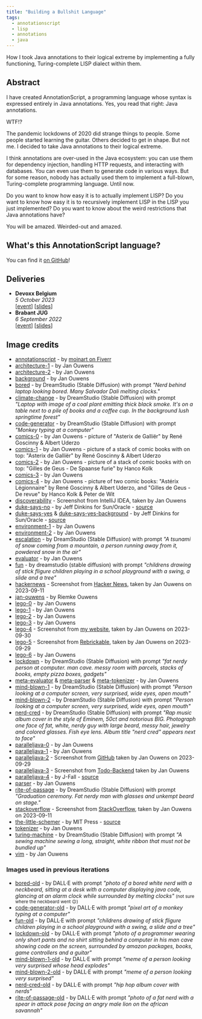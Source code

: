 ```yaml
---
title: "Building a Bullshit Language"
tags:
  - annotationscript
  - lisp
  - annotations
  - java
---
```


How I took Java annotations to their logical extreme by implementing a fully functioning, Turing-complete LISP dialect within them.

## Abstract

I have created AnnotationScript, a programming language whose syntax is expressed entirely in Java annotations. Yes, you read that right: Java annotations.

WTF!?

The pandemic lockdowns of 2020 did strange things to people. Some people started learning the guitar. Others decided to get in shape. But not me. I decided to take Java annotations to their logical extreme.

I think annotations are over-used in the Java ecosystem: you can use them for dependency injection, handling HTTP requests, and interacting with databases. You can even use them to generate code in various ways. But for some reason, nobody has actually used them to implement a full-blown, Turing-complete programming language. Until now.

Do you want to know how easy it is to actually implement LISP? Do you want to know how easy it is to recursively implement LISP in the LISP you just implemented? Do you want to know about the weird restrictions that Java annotations have?

You will be amazed. Weirded-out and amazed.

## What's this AnnotationScript language?

You can find it [on GitHub](https://github.com/jqno/AnnotationScript)!

## Deliveries

- **Devoxx Belgium**
  <br>
  _5 October 2023_
  <br>
  [[event](https://devoxx.be)] [[slides](/talks/slides/bullshitlanguage/2023-10-05-devoxx)]
- **Brabant JUG**
  <br>
  _6 September 2022_
  <br>
  [[event](https://twitter.com/BrabantJug/status/1556653234726518785)] [[slides](/talks/slides/bullshitlanguage/2022-09-06-brabantjug)]

## Image credits

- [annotationscript](/talks/slides/bullshitlanguage/images/annotationscript.png) - by [moinart on Fiverr](https://www.fiverr.com/moinart)
- [architecture-1](/talks/slides/bullshitlanguage/images/architecture-1.png) - by Jan Ouwens
- [architecture-2](/talks/slides/bullshitlanguage/images/architecture-2.png) - by Jan Ouwens
- [background](/talks/slides/bullshitlanguage/images/background.png) - by Jan Ouwens
- [bored](/talks/slides/bullshitlanguage/images/bored.png) - by DreamStudio (Stable Diffusion) with prompt _"Nerd behind laptop looking bored. Many Salvador Dali melting clocks."_
- [climate-change](/talks/slides/bullshitlanguage/images/climate-change.png) - by DreamStudio (Stable Diffusion) with prompt _"Laptop with image of a coal plant emitting thick black smoke. It's on a table next to a pile of books and a coffee cup. In the background lush springtime forest"_
- [code-generator](/talks/slides/bullshitlanguage/images/code-generator.png) - by DreamStudio (Stable Diffusion) with prompt _"Monkey typing at a computer"_
- [comics-0](/talks/slides/bullshitlanguage/images/comics-0.jpg) - by Jan Ouwens - picture of "Asterix de Galliër" by René Goscinny & Albert Uderzo
- [comics-1](/talks/slides/bullshitlanguage/images/comics-1.jpg) - by Jan Ouwens - picture of a stack of comic books with on top: "Asterix de Galliër" by René Goscinny & Albert Uderzo
- [comics-2](/talks/slides/bullshitlanguage/images/comics-2.jpg) - by Jan Ouwens - picture of a stack of comic books with on top: "Gilles de Geus - De Spaanse furie" by Hanco Kolk
- [comics-3](/talks/slides/bullshitlanguage/images/comics-3.png) - by Jan Ouwens
- [comics-4](/talks/slides/bullshitlanguage/images/comics-4.jpg) - by Jan Ouwens - picture of two comic books: "Astérix Légionnaire" by René Goscinny & Albert Uderzo, and "Gilles de Geus - De revue" by Hanco Kolk & Peter de Wit
- [discoverability](/talks/slides/bullshitlanguage/images/discoverability.png) - Screenshot from IntelliJ IDEA, taken by Jan Ouwens
- [duke-says-no](/talks/slides/bullshitlanguage/images/duke-says-no.png) - by Jeff Dinkins for Sun/Oracle - [source](https://wiki.openjdk.org/display/duke/Gallery)
- [duke-says-yes](/talks/slides/bullshitlanguage/images/duke-says-yes.png) & [duke-says-yes-background](/talks/slides/bullshitlanguage/images/duke-says-yes-background.png) - by Jeff Dinkins for Sun/Oracle - [source](https://wiki.openjdk.org/display/duke/Gallery)
- [environment-1](/talks/slides/bullshitlanguage/images/environment-1.png) - by Jan Ouwens
- [environment-2](/talks/slides/bullshitlanguage/images/environment-2.png) - by Jan Ouwens
- [escalation](/talks/slides/bullshitlanguage/images/escalation.png) - by DreamStudio (Stable Diffusion) with prompt _"A tsunami of snow coming from a mountain, a person running away from it, powdered snow in the air"_
- [evaluator](/talks/slides/bullshitlanguage/images/evaluator.png) - by Jan Ouwens
- [fun](/talks/slides/bullshitlanguage/images/fun.png) - by dreamstudio (stable diffusion) with prompt _"childrens drawing of stick fligure children playing in a school playground with a swing, a slide and a tree"_
- [hackernews](/talks/slides/bullshitlanguage/images/hackernews.png) - Screenshot from [Hacker News](https://news.ycombinator.com/), taken by Jan Ouwens on 2023-09-11
- [jan-ouwens](/talks/slides/bullshitlanguage/images/jan-ouwens.jpg) - by Riemke Ouwens
- [lego-0](/talks/slides/bullshitlanguage/images/lego-0.png) - by Jan Ouwens
- [lego-1](/talks/slides/bullshitlanguage/images/lego-1.jpg) - by Jan Ouwens
- [lego-2](/talks/slides/bullshitlanguage/images/lego-2.jpg) - by Jan Ouwens
- [lego-3](/talks/slides/bullshitlanguage/images/lego-3.png) - by Jan Ouwens
- [lego-4](/talks/slides/bullshitlanguage/images/lego-4.png) - Screenshot from [my website](https://jqno.nl/lego/tos/), taken by Jan Ouwens on 2023-09-30
- [lego-5](/talks/slides/bullshitlanguage/images/lego-5.png) - Screenshot from [Rebrickable](https://rebrickable.com/mocs/MOC-159312/jqno/minimalistic-star-trek-the-original-series-cast), taken by Jan Ouwens on 2023-09-29
- [lego-6](/talks/slides/bullshitlanguage/images/lego-6.jpg) - by Jan Ouwens
- [lockdown](/talks/slides/bullshitlanguage/images/lockdown.png) - by DreamStudio (Stable Diffusion) with prompt _"fat nerdy person at computer. man cave. messy room with parcels, stacks of books, empty pizza boxes, gadgets"_
- [meta-evaluator](/talks/slides/bullshitlanguage/images/meta-evaluator.png) & [meta-parser](/talks/slides/bullshitlanguage/images/meta-parser.png) & [meta-tokenizer](/talks/slides/bullshitlanguage/images/meta-tokenizer.png) - by Jan Ouwens
- [mind-blown-1](/talks/slides/bullshitlanguage/images/mind-blown-1.png) - by DreamStudio (Stable Diffusion) with prompt _"Person looking at a computer screen, very surprised, wide eyes, open mouth"_
- [mind-blown-2](/talks/slides/bullshitlanguage/images/mind-blown-2.png) - by DreamStudio (Stable Diffusion) with prompt _"Person looking at a computer screen, very surprised, wide eyes, open mouth"_
- [nerd-cred](/talks/slides/bullshitlanguage/images/nerd-cred.png) - by DreamStudio (Stable Diffusion) with prompt _"Rap music album cover in the style of Eminem, 50ct and notorious BIG. Photograph one face of fat, white, nerdy guy with large beard, messy hair, jewelry and colored glasses. Fish eye lens. Album title "nerd cred" appears next to face"_
- [paralleljava-0](/talks/slides/bullshitlanguage/images/paralleljava-0.png) - by Jan Ouwens
- [paralleljava-1](/talks/slides/bullshitlanguage/images/paralleljava-1.png) - by Jan Ouwens
- [paralleljava-2](/talks/slides/bullshitlanguage/images/paralleljava-2.png) - Screenshot from [GitHub](https://github.com/jqno/PicoTest) taken by Jan Ouwens on 2023-09-29
- [paralleljava-3](/talks/slides/bullshitlanguage/images/paralleljava-3.png) - Screenshot from [Todo-Backend](http://www.todobackend.com) taken by Jan Ouwens
- [paralleljava-4](/talks/slides/bullshitlanguage/images/paralleljava-4.png) - by J-Fall - [source](https://www.youtube.com/watch?v=R0WnUd01f14)
- [parser](/talks/slides/bullshitlanguage/images/parser.png) - by Jan Ouwens
- [rite-of-passage](/talks/slides/bullshitlanguage/images/rite-of-passage.png) - by DreamStudio (Stable Diffusion) with prompt _"Graduation ceremony. Fat nerdy man with glasses and unkempt beard on stage."_
- [stackoverflow](/talks/slides/bullshitlanguage/images/stackoverflow.png) - Screenshot from [StackOverflow](https://stackoverflow.com/), taken by Jan Ouwens on 2023-09-11
- [the-little-schemer](/talks/slides/bullshitlanguage/images/the-little-schemer.jpg) - by MIT Press - [source](https://mitpress.mit.edu/9780262560993/the-little-schemer/)
- [tokenizer](/talks/slides/bullshitlanguage/images/tokenizer.png) - by Jan Ouwens
- [turing-machine](/talks/slides/bullshitlanguage/images/turing-machine.png) - by DreamStudio (Stable Diffusion) with prompt _"A sewing machine sewing a long, straight, white ribbon that must not be bundled up"_
- [vim](/talks/slides/bullshitlanguage/images/vim.png) - by Jan Ouwens

### Images used in previous iterations

- [bored-old](/talks/slides/bullshitlanguage/images/bored-old.png) - by DALL·E with prompt _"photo of a bored white nerd with a neckbeard, sitting at a desk with a computer displaying java code, glancing at an alarm clock while surrounded by melting clocks"_ <small>(not sure where the neckbeard went 😉)</small>
- [code-generator-old](/talks/slides/bullshitlanguage/images/code-generator-old.png) - by DALL·E with prompt _"pixel art of a monkey typing at a computer"_
- [fun-old](/talks/slides/bullshitlanguage/images/fun-old.png) - by DALL·E with prompt _"childrens drawing of stick fligure children playing in a school playground with a swing, a slide and a tree"_
- [lockdown-old](/talks/slides/bullshitlanguage/images/lockdown-old.png) - by DALL·E with prompt _"photo of a programmer wearing only short pants and no shirt sitting behind a computer in his man cave showing code on the screen, surrounded by amazon packages, books, game controllers and a guitar"_
- [mind-blown-1-old](/talks/slides/bullshitlanguage/images/mind-blown-1-old.png) - by DALL·E with prompt _"meme of a person looking very surprised whose head explodes"_
- [mind-blown-2-old](/talks/slides/bullshitlanguage/images/mind-blown-2-old.png) - by DALL·E with prompt _"meme of a person looking very surprised"_
- [nerd-cred-old](/talks/slides/bullshitlanguage/images/nerd-cred-old.png) - by DALL·E with prompt _"hip hop album cover with nerds"_
- [rite-of-passage-old](/talks/slides/bullshitlanguage/images/rite-of-passage-old.png) - by DALL·E with prompt _"photo of a fat nerd with a spear in attack pose facing an angry male lion on the african savannah"_
